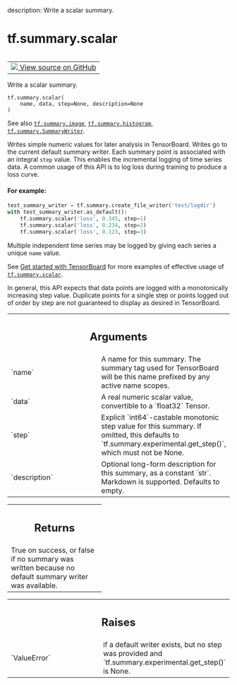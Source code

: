 description: Write a scalar summary.

<div itemscope itemtype="http://developers.google.com/ReferenceObject">
<meta itemprop="name" content="tf.summary.scalar" />
<meta itemprop="path" content="Stable" />
</div>

# tf.summary.scalar

<!-- Insert buttons and diff -->

<table class="tfo-notebook-buttons tfo-api nocontent" align="left">
<td>
  <a target="_blank" href="https://github.com/tensorflow/tensorboard/tree/2.15.1/tensorboard/plugins/scalar/summary_v2.py#L30-L94">
    <img src="https://www.tensorflow.org/images/GitHub-Mark-32px.png" />
    View source on GitHub
  </a>
</td>
</table>



Write a scalar summary.


<pre class="devsite-click-to-copy prettyprint lang-py tfo-signature-link">
<code>tf.summary.scalar(
    name, data, step=None, description=None
)
</code></pre>



<!-- Placeholder for "Used in" -->

See also <a href="../../tf/summary/image.md"><code>tf.summary.image</code></a>, <a href="../../tf/summary/histogram.md"><code>tf.summary.histogram</code></a>, <a href="../../tf/summary/SummaryWriter.md"><code>tf.summary.SummaryWriter</code></a>.

Writes simple numeric values for later analysis in TensorBoard.  Writes go to
the current default summary writer. Each summary point is associated with an
integral `step` value. This enables the incremental logging of time series
data.  A common usage of this API is to log loss during training to produce
a loss curve.

#### For example:



```python
test_summary_writer = tf.summary.create_file_writer('test/logdir')
with test_summary_writer.as_default():
    tf.summary.scalar('loss', 0.345, step=1)
    tf.summary.scalar('loss', 0.234, step=2)
    tf.summary.scalar('loss', 0.123, step=3)
```

Multiple independent time series may be logged by giving each series a unique
`name` value.

See [Get started with TensorBoard](https://www.tensorflow.org/tensorboard/get_started)
for more examples of effective usage of <a href="../../tf/summary/scalar.md"><code>tf.summary.scalar</code></a>.

In general, this API expects that data points are logged with a monotonically
increasing step value. Duplicate points for a single step or points logged out
of order by step are not guaranteed to display as desired in TensorBoard.

<!-- Tabular view -->
 <table class="responsive fixed orange">
<colgroup><col width="214px"><col></colgroup>
<tr><th colspan="2"><h2 class="add-link">Arguments</h2></th></tr>

<tr>
<td>
`name`<a id="name"></a>
</td>
<td>
A name for this summary. The summary tag used for TensorBoard will
be this name prefixed by any active name scopes.
</td>
</tr><tr>
<td>
`data`<a id="data"></a>
</td>
<td>
A real numeric scalar value, convertible to a `float32` Tensor.
</td>
</tr><tr>
<td>
`step`<a id="step"></a>
</td>
<td>
Explicit `int64`-castable monotonic step value for this summary. If
omitted, this defaults to `tf.summary.experimental.get_step()`, which must
not be None.
</td>
</tr><tr>
<td>
`description`<a id="description"></a>
</td>
<td>
Optional long-form description for this summary, as a
constant `str`. Markdown is supported. Defaults to empty.
</td>
</tr>
</table>



<!-- Tabular view -->
 <table class="responsive fixed orange">
<colgroup><col width="214px"><col></colgroup>
<tr><th colspan="2"><h2 class="add-link">Returns</h2></th></tr>
<tr class="alt">
<td colspan="2">
True on success, or false if no summary was written because no default
summary writer was available.
</td>
</tr>

</table>



<!-- Tabular view -->
 <table class="responsive fixed orange">
<colgroup><col width="214px"><col></colgroup>
<tr><th colspan="2"><h2 class="add-link">Raises</h2></th></tr>

<tr>
<td>
`ValueError`<a id="ValueError"></a>
</td>
<td>
if a default writer exists, but no step was provided and
`tf.summary.experimental.get_step()` is None.
</td>
</tr>
</table>

